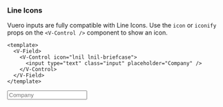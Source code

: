 ### Line Icons

Vuero inputs are fully compatible with Line Icons.
Use the `icon` or `iconify` props on the `<V-Control />`
component to show an icon.

<!--code-->

```vue
<template>
  <V-Field>
    <V-Control icon="lnil lnil-briefcase">
      <input type="text" class="input" placeholder="Company" />
    </V-Control>
  </V-Field>
</template>
```

<!--/code-->

<!--example-->

<V-Field>
  <V-Control icon="lnil lnil-briefcase">
    <input
        type="text"
        class="input"
        placeholder="Company"
      />
  </V-Control>
</V-Field>

<!--/example-->
